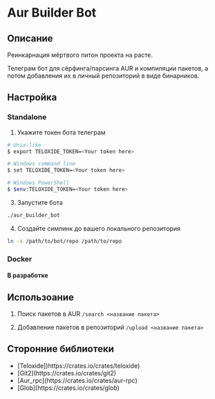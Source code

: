 # Aur Builder Bot

## Описание

Реинкарнация мёртвого питон проекта на расте.

Телеграм бот для сёрфинга/парсинга AUR и компиляции пакетов, а потом добавления их в личный репозиторий в виде бинарников.


## Настройка

### Standalone

1. Укажите токен бота телеграм
```bash
# Unix-like
$ export TELOXIDE_TOKEN=<Your token here>

# Windows command line
$ set TELOXIDE_TOKEN=<Your token here>

# Windows PowerShell
$ $env:TELOXIDE_TOKEN=<Your token here>
```

3. Запустите бота
```bash
./aur_builder_bot
```
4. Создайте симлинк до вашего локального репозитория
```bash
ln -s /path/to/bot/repo /path/to/repo
```

### Docker

#### В разработке

## Использоание

1. Поиск пакетов в AUR
`/search <название пакета>`

2. Добавление пакетов в репозиторий
`/upload <название пакета>`


## Сторонние библиотеки

<ul>
  <li>[Teloxide])https://crates.io/crates/teloxide)</li>
  <li>[Git2](https://crates.io/crates/git2)</li>
  <li>[Aur_rpc](https://crates.io/crates/aur-rpc)</li>
  <li>[Glob](https://crates.io/crates/glob)</li>
</ul> 
